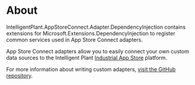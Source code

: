 ﻿# About

IntelligentPlant.AppStoreConnect.Adapter.DependencyInjection contains extensions for Microsoft.Extensions.DependencyInjection to register common services used in App Store Connect adapters.

App Store Connect adapters allow you to easily connect your own custom data sources to the Intelligent Plant [Industrial App Store](https://appstore.intelligentplant.com/) platform.

For more information about writing custom adapters, [visit the GitHub repository](https://github.com/intelligentplant/AppStoreConnect.Adapters/).
